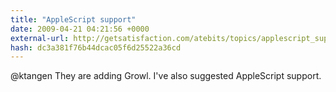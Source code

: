 ```yaml
---
title: "AppleScript support"
date: 2009-04-21 04:21:56 +0000
external-url: http://getsatisfaction.com/atebits/topics/applescript_support3
hash: dc3a381f76b44dcac05f6d25522a36cd
---
```


@ktangen They are adding Growl.  I've also suggested AppleScript support. 
